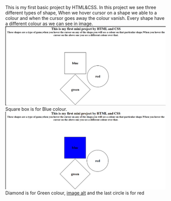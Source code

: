 This is my first basic project by HTML&CSS.
In this project we see three different types of shape,
When we hover cursor on a shape we able to a colour and when the cursor goes away the colour vanish.
Every shape have a different colour as we can see in image.
![image alt](https://github.com/priyanshu12pg/Colour-Shape-Game-/blob/37839e10a7377bf74bbdbca462ccf1785edb3738/Screenshot%202025-07-28%20210926.png)
Square box is for Blue colour.
![image alt](https://github.com/priyanshu12pg/Colour-Shape-Game-/blob/aaf9dbbb28f471a3acf113f91aec65a79edfd71b/Screenshot%202025-07-28%20212417.png)
Diamond is for Green colour,
[image alt](https://github.com/priyanshu12pg/Colour-Shape-Game-/blob/c9052f6a6578718205ba3790d5083f8e75560339/Screenshot%202025-07-28%20213340.png)
and the last circle is for red 

